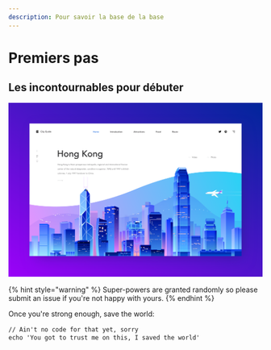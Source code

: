 ```yaml
---
description: Pour savoir la base de la base
---
```


# Premiers pas

## Les incontournables pour débuter

![Hong Kong by night](../.gitbook/assets/city_guide_2a.png)

{% hint style="warning" %}
 Super-powers are granted randomly so please submit an issue if you're not happy with yours.
{% endhint %}

Once you're strong enough, save the world:

```
// Ain't no code for that yet, sorry
echo 'You got to trust me on this, I saved the world'
```



